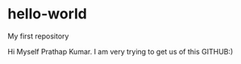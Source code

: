 # hello-world
My first repository

Hi Myself Prathap Kumar. I am very trying to get us of this GITHUB:)
